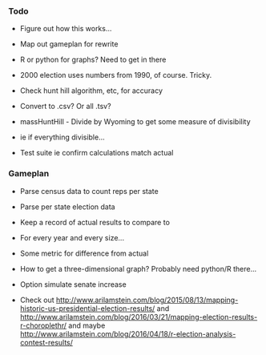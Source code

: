 ### Todo
- Figure out how this works...
- Map out gameplan for rewrite
- R or python for graphs?  Need to get in there

- 2000 election uses numbers from 1990, of course.  Tricky.

- Check hunt hill algorithm, etc, for accuracy
- Convert to .csv?  Or all .tsv?
- massHuntHill - Divide by Wyoming to get some measure of divisibility
- ie if everything divisible...
- Test suite ie confirm calculations match actual

### Gameplan
- Parse census data to count reps per state
- Parse per state election data
- Keep a record of actual results to compare to
- For every year and every size...
- Some metric for difference from actual
- How to get a three-dimensional graph?  Probably need python/R there...
- Option simulate senate increase

- Check out http://www.arilamstein.com/blog/2015/08/13/mapping-historic-us-presidential-election-results/ and http://www.arilamstein.com/blog/2016/03/21/mapping-election-results-r-choroplethr/ and maybe http://www.arilamstein.com/blog/2016/04/18/r-election-analysis-contest-results/
